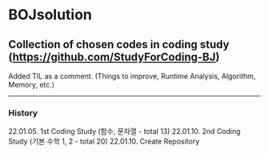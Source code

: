 # BOJsolution
## Collection of chosen codes in coding study (https://github.com/StudyForCoding-BJ)

Added TIL as a comment. (Things to improve, Runtime Analysis, Algorithm, Memory, etc.)

---

### History
22.01.05. 1st Coding Study (함수, 문자열 - total 13)
22.01.10. 2nd Coding Study (기본 수학 1, 2 - total 20)
22.01.10. Create Repository
